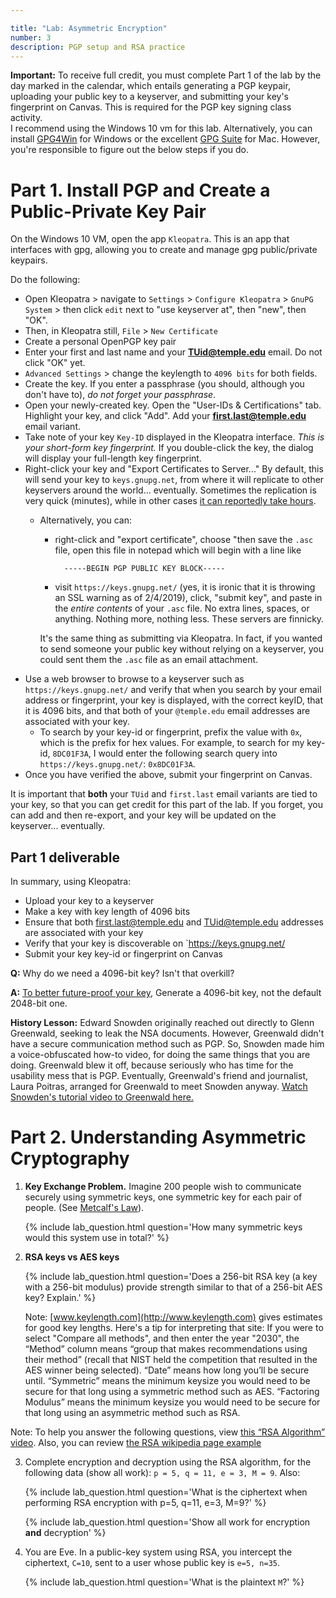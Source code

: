 ```yaml
---

title: "Lab: Asymmetric Encryption"
number: 3
description: PGP setup and RSA practice
---
```


<div class='alert alert-danger'><strong>Important:</strong> To receive full credit, you must complete Part 1 of the lab by the day marked in the calendar, which entails generating a PGP keypair, uploading your public key to a keyserver, and submitting your key's fingerprint on Canvas. This is required for the PGP key signing class activity.</div>

<div class='alert alert-info'>I recommend using the Windows 10 vm for this lab. Alternatively, you can install <a href="https://www.gpg4win.org/">GPG4Win</a> for Windows or the excellent <a href="https://gpgtools.org/">GPG Suite</a> for Mac. However, you're responsible to figure out the below steps if you do.</div>

# Part 1. Install PGP and Create a Public-Private Key Pair

On the Windows 10 VM, open the app `Kleopatra`. This is an app that interfaces with gpg, allowing you to create and manage gpg public/private keypairs.

Do the following:

* Open Kleopatra > navigate to `Settings` > `Configure Kleopatra` > `GnuPG System` > then click `edit` next to "use keyserver at", then "new", then "OK".
* Then, in Kleopatra still, `File` > `New Certificate`
* Create a personal OpenPGP key pair
* Enter your first and last name and your **TUid@temple.edu** email. Do <span class='label label-danger'>not</span> click "OK" yet.
* `Advanced Settings` > change the keylength to `4096 bits` for both fields.
* Create the key. If you enter a passphrase (you should, although you don't have to), *do not forget your passphrase*.
* Open your newly-created key. Open the "User-IDs & Certifications" tab. Highlight your key, and click "Add". Add your **first.last@temple.edu** email variant.
* Take note of your key `Key-ID` displayed in the Kleopatra interface. *This is your short-form key fingerprint.* If you double-click the key, the dialog will display your full-length key fingerprint.
* Right-click your key and "Export Certificates to Server..." By default, this will send your key to `keys.gnupg.net`, from where it will replicate to other keyservers around the world... eventually. Sometimes the replication is very quick (minutes), while in other cases [it can reportedly take hours](https://security.stackexchange.com/questions/96949/how-long-before-a-key-is-visible-on-a-key-server).
    *   Alternatively, you can: 
        * right-click and "export certificate", choose "then save the `.asc` file, open this file in notepad which will begin with a line like 
                
                -----BEGIN PGP PUBLIC KEY BLOCK-----
        * visit `https://keys.gnupg.net/` (yes, it is ironic that it is throwing an SSL warning as of 2/4/2019), click, "submit key", and paste in the _entire contents_ of your `.asc` file. No extra lines, spaces, or anything. Nothing more, nothing less. These servers are finnicky.
        
        It's the same thing as submitting via Kleopatra. In fact, if you wanted to send someone your public key without relying on a keyserver, you could sent them the `.asc` file as an email attachment.
* Use a web browser to browse to a keyserver such as `https://keys.gnupg.net/` and verify that when you search by your email address or fingerprint, your key is displayed, with the correct keyID, that it is 4096 bits, and that both of your `@temple.edu` email addresses are associated with your key.
    * To search by your key-id or fingerprint, prefix the value with `0x`, which is the prefix for hex values. For example, to search for my key-id, `8DC01F3A`, I would enter the following search query into `https://keys.gnupg.net/`: `0x8DC01F3A`.
* Once you have verified the above, submit your fingerprint on Canvas.

<div class='alert alert-info'>It is important that <strong>both</strong> your <code>TUid</code> and <code>first.last</code> email variants are tied to your key, so that you can get credit for this part of the lab. If you forget, you can add and then re-export, and your key will be updated on the keyserver... eventually.</div>


## Part 1 deliverable

In summary, using Kleopatra:

* Upload your key to a keyserver
* Make a key with key length of 4096 bits
* Ensure that both first.last@temple.edu and TUid@temple.edu addresses are associated with your key
* Verify that your key is discoverable on `https://keys.gnupg.net/
* Submit your key key-id or fingerprint on Canvas

**Q:** Why do we need a 4096-bit key? Isn't that overkill?

**A:** [To better future-proof your key](https://www.yubico.com/2015/02/big-debate-2048-4096-yubicos-stand/), Generate a 4096-bit key, not the default 2048-bit one. 

**History Lesson:** Edward Snowden originally reached out directly to Glenn Greenwald, seeking to leak the NSA documents. However, Greenwald didn't have a secure communication method such as PGP. So, Snowden made him a voice-obfuscated how-to video, for doing the same things that you are doing. Greenwald blew it off, because seriously who has time for the usability mess that is PGP. Eventually, Greenwald's friend and journalist, Laura Poitras, arranged for Greenwald to meet Snowden anyway. [Watch Snowden's tutorial video to Greenwald here.](https://vimeo.com/56881481)



# Part 2. Understanding Asymmetric Cryptography 



1. **Key Exchange Problem.** Imagine 200 people wish to communicate securely using symmetric keys, one symmetric key for each pair of people. (See [Metcalf's Law](http://en.wikipedia.org/wiki/Metcalf%27s_law)). 

    {% include lab_question.html question='How many symmetric keys would this system use in total?' %}

2. **RSA keys vs AES keys**

    {% include lab_question.html question='Does a 256-bit RSA key (a key with a 256-bit modulus) provide strength similar to that of a 256-bit AES key? Explain.' %}

    Note: [www.keylength.com](http://www.keylength.com) gives estimates for good key lengths. Here's a tip for interpreting that site: If you were to select "Compare all methods", and then enter the year "2030", the “Method” column means “group that makes recommendations using their method” (recall that NIST held the competition that resulted in the AES winner being selected). “Date” means how long you’ll be secure until. “Symmetric” means the minimum keysize you would need to be secure for that long using a symmetric method such as AES. “Factoring Modulus” means the minimum keysize you would need to be secure for that long using an asymmetric method such as RSA. 

<div class='alert alert-info'>Note: To help you answer the following questions, view <a href='https://youtu.be/Z8M2BTscoD4'>this “RSA Algorithm” video</a>. Also, you can review <a href='http://en.wikipedia.org/wiki/RSA_(cryptosystem)#Example'>the RSA wikipedia page example</a></div>
    
3. Complete encryption and decryption using the RSA algorithm, for the following data (show all work): `p = 5, q = 11, e = 3, M = 9`. Also:
	
    {% include lab_question.html question='What is the ciphertext when performing RSA encryption with p=5, q=11, e=3, M=9?' %}
    
    {% include lab_question.html question='Show all work for encryption <b>and</b> decryption' %}

4. You are Eve. In a public-key system using RSA, you intercept the ciphertext, `C=10`, sent to a user whose public key is `e=5, n=35`.

	{% include lab_question.html question='What is the plaintext `M`?' %}
    
    
